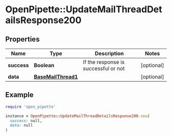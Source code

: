 # OpenPipette::UpdateMailThreadDetailsResponse200

## Properties

| Name | Type | Description | Notes |
| ---- | ---- | ----------- | ----- |
| **success** | **Boolean** | If the response is successful or not | [optional] |
| **data** | [**BaseMailThread1**](BaseMailThread1.md) |  | [optional] |

## Example

```ruby
require 'open_pipette'

instance = OpenPipette::UpdateMailThreadDetailsResponse200.new(
  success: null,
  data: null
)
```

